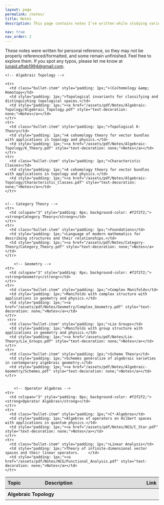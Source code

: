 ```yaml
---
layout: page
permalink: /notes/
title: Notes
description: This page contains notes I’ve written while studying various mathematical topics. 

nav: true
nav_order: 2
---
```



These notes were written for personal reference, so they may not be properly referenced/formatted, and some remain unfinished. Feel free to explore them. If you spot any typos, please let me know at <a href="mailto:junaid.aftab1994@gmail.com">junaid.aftab1994@gmail.com</a>.

<style>
  .bullet-item::before {
    content: "•";
    display: inline-block;
    color: black;
    margin-right: 6px;
    transform: scale(1.5);
    line-height: 0;
  }
</style>

<table style="width: 100%; border-collapse: collapse; table-layout: fixed;">
  <colgroup>
    <col style="width: 25%;"> <!-- Slightly narrower Topic -->
    <col style="width: 68.5%;"> <!-- Wider Description -->
    <col style="width: 6.5%;"> <!-- Link Column -->
  </colgroup>

  <!-- Global Column Headers -->
  <thead>
    <tr>
      <th style="text-align: left; padding: 8px; background-color: #ddd;">Topic</th>
      <th style="text-align: left; padding: 8px; background-color: #ddd;">Description</th>
      <th style="text-align: left; padding: 8px; background-color: #ddd;">Link</th>
    </tr>
  </thead>

  <tbody>

    <!-- Algebraic Topology -->
<tr>
      <td colspan="3" style="padding: 8px; background-color: #f2f2f2;"><strong>Algebraic Topology</strong></td>
    </tr>

    <tr>
      <td class="bullet-item" style="padding: 1px;">(Co)homology &amp; Homotopy</td>
      <td style="padding: 1px;">Topological invariants for classifying and distinguishing topological spaces.</td>
      <td style="padding: 1px;"><a href="/assets/pdf/Notes/Algebraic-Topology/Algebraic_Topology.pdf" style="text-decoration: none;">Notes</a></td>
    </tr>
    <tr>
      <td class="bullet-item" style="padding: 1px;">Topological K-Theory</td>
      <td style="padding: 1px;">A cohomology theory for vector bundles with applications in topology and physics.</td>
      <td style="padding: 1px;"><a href="/assets/pdf/Notes/Algebraic-Topology/K_Theory.pdf" style="text-decoration: none;">Notes</a></td>
    </tr>
    <tr>
      <td class="bullet-item" style="padding: 1px;">Characteristic Classes</td>
      <td style="padding: 1px;">A cohomology theory for vector bundles with applications in topology and physics.</td>
      <td style="padding: 1px;"><a href="/assets/pdf/Notes/Algebraic-Topology/Characteristic_Classes.pdf" style="text-decoration: none;">Notes</a></td>
    </tr>


    <!-- Category Theory -->
    <tr>
      <td colspan="3" style="padding: 8px; background-color: #f2f2f2;"><strong>Category Theory</strong></td>
    </tr>
    <tr>
      <td class="bullet-item" style="padding: 1px;">Foundations</td>
      <td style="padding: 1px;">Language of modern mathematics for describing structures and their relationships.</td>
      <td style="padding: 1px;"><a href="/assets/pdf/Notes/Category-Theory/Category_Theory.pdf" style="text-decoration: none;">Notes</a></td>
    </tr>
    
        <!-- Geometry -->
    <tr>
      <td colspan="3" style="padding: 8px; background-color: #f2f2f2;"><strong>Geometry</strong></td>
    </tr>
    <tr>
      <td class="bullet-item" style="padding: 1px;">Complex Manifolds</td>
      <td style="padding: 1px;">Manifolds with complex structure with applications in geometry and physics.</td>
      <td style="padding: 1px;"><a href="/assets/pdf/Notes/Geometry/Complex_Geometry.pdf" style="text-decoration: none;">Notes</a></td>
    </tr>
     <tr>
      <td class="bullet-item" style="padding: 1px;">Lie Groups</td>
      <td style="padding: 1px;">Manifolds with group structure with applications in geometry and physics.</td>
      <td style="padding: 1px;"><a href="/assets/pdf/Notes/Lie-Theory/Lie_Groups.pdf" style="text-decoration: none;">Notes</a></td>
    </tr>
    <tr>
      <td class="bullet-item" style="padding: 1px;">Scheme Theory</td>
      <td style="padding: 1px;">Schemes generalize of algebraic varieties in contemporary algebraic geometry.</td>
      <td style="padding: 1px;"><a href="/assets/pdf/Notes/Algebraic-Geometry/Schemes.pdf" style="text-decoration: none;">Notes</a></td>
    </tr>

        
        <!-- Operator Algebras -->
    <tr>
      <td colspan="3" style="padding: 8px; background-color: #f2f2f2;"><strong>Operator Algebras</strong></td>
    </tr>
    <tr>
      <td class="bullet-item" style="padding: 1px;">C*-Algebras</td>
      <td style="padding: 1px;">Algebras of operators on Hilbert spaces with applications in quantum physics.</td>
      <td style="padding: 1px;"><a href="/assets/pdf/Notes/NCG/C_Star.pdf" style="text-decoration: none;">Notes</a></td>
    </tr>
    <tr>
      <td class="bullet-item" style="padding: 1px;">Linear Analysis</td>
      <td style="padding: 1px;">Theory of infinite-dimensional vector spaces and their linear operators.	</td>
      <td style="padding: 1px;"><a href="/assets/pdf/Notes/NCG/Functional_Analysis.pdf" style="text-decoration: none;">Notes</a></td>
    </tr>

  </tbody>
</table>